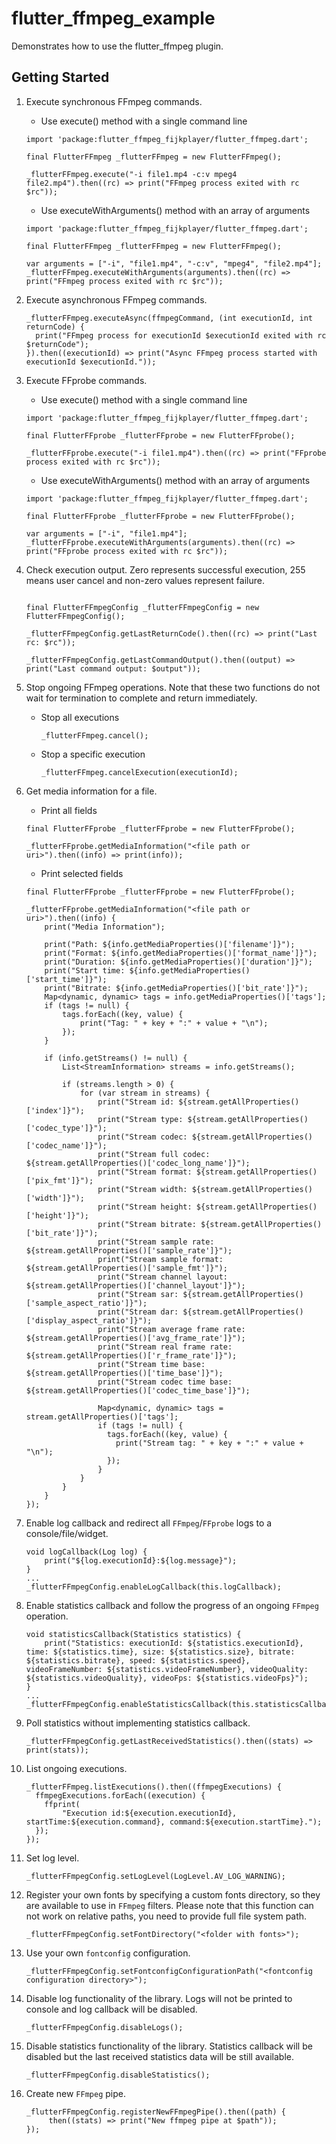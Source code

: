 # flutter_ffmpeg_example

Demonstrates how to use the flutter_ffmpeg plugin.

## Getting Started

1. Execute synchronous FFmpeg commands.

    - Use execute() method with a single command line  
    ```
    import 'package:flutter_ffmpeg_fijkplayer/flutter_ffmpeg.dart';

    final FlutterFFmpeg _flutterFFmpeg = new FlutterFFmpeg();

    _flutterFFmpeg.execute("-i file1.mp4 -c:v mpeg4 file2.mp4").then((rc) => print("FFmpeg process exited with rc $rc"));
    ```
    
    - Use executeWithArguments() method with an array of arguments  

    ```
    import 'package:flutter_ffmpeg_fijkplayer/flutter_ffmpeg.dart';

    final FlutterFFmpeg _flutterFFmpeg = new FlutterFFmpeg();

    var arguments = ["-i", "file1.mp4", "-c:v", "mpeg4", "file2.mp4"];
    _flutterFFmpeg.executeWithArguments(arguments).then((rc) => print("FFmpeg process exited with rc $rc"));
    ```
2. Execute asynchronous FFmpeg commands.

    ```
    _flutterFFmpeg.executeAsync(ffmpegCommand, (int executionId, int returnCode) {
      print("FFmpeg process for executionId $executionId exited with rc $returnCode");
    }).then((executionId) => print("Async FFmpeg process started with executionId $executionId."));
    ```

3. Execute FFprobe commands.

    - Use execute() method with a single command line  
    ```
    import 'package:flutter_ffmpeg_fijkplayer/flutter_ffmpeg.dart';

    final FlutterFFprobe _flutterFFprobe = new FlutterFFprobe();

    _flutterFFprobe.execute("-i file1.mp4").then((rc) => print("FFprobe process exited with rc $rc"));
    ```
    
    - Use executeWithArguments() method with an array of arguments  

    ```
    import 'package:flutter_ffmpeg_fijkplayer/flutter_ffmpeg.dart';

    final FlutterFFprobe _flutterFFprobe = new FlutterFFprobe();

    var arguments = ["-i", "file1.mp4"];
    _flutterFFprobe.executeWithArguments(arguments).then((rc) => print("FFprobe process exited with rc $rc"));
    ```

4. Check execution output. Zero represents successful execution, 255 means user cancel and non-zero values represent failure.
    ```
   
    final FlutterFFmpegConfig _flutterFFmpegConfig = new FlutterFFmpegConfig();
   
    _flutterFFmpegConfig.getLastReturnCode().then((rc) => print("Last rc: $rc"));

    _flutterFFmpegConfig.getLastCommandOutput().then((output) => print("Last command output: $output"));
    ```

5. Stop ongoing FFmpeg operations. Note that these two functions do not wait for termination to complete and return immediately.
    - Stop all executions
        ```
        _flutterFFmpeg.cancel();
        ```
    - Stop a specific execution
        ```
        _flutterFFmpeg.cancelExecution(executionId);
        ```

6. Get media information for a file.
    - Print all fields
    ```
    final FlutterFFprobe _flutterFFprobe = new FlutterFFprobe();

    _flutterFFprobe.getMediaInformation("<file path or uri>").then((info) => print(info));
    ```
    - Print selected fields
    ```
    final FlutterFFprobe _flutterFFprobe = new FlutterFFprobe();

    _flutterFFprobe.getMediaInformation("<file path or uri>").then((info) {
        print("Media Information");

        print("Path: ${info.getMediaProperties()['filename']}");
        print("Format: ${info.getMediaProperties()['format_name']}");
        print("Duration: ${info.getMediaProperties()['duration']}");
        print("Start time: ${info.getMediaProperties()['start_time']}");
        print("Bitrate: ${info.getMediaProperties()['bit_rate']}");
        Map<dynamic, dynamic> tags = info.getMediaProperties()['tags'];
        if (tags != null) {
            tags.forEach((key, value) {
                print("Tag: " + key + ":" + value + "\n");
            });
        }

        if (info.getStreams() != null) {
            List<StreamInformation> streams = info.getStreams();

            if (streams.length > 0) {
                for (var stream in streams) {
                    print("Stream id: ${stream.getAllProperties()['index']}");
                    print("Stream type: ${stream.getAllProperties()['codec_type']}");
                    print("Stream codec: ${stream.getAllProperties()['codec_name']}");
                    print("Stream full codec: ${stream.getAllProperties()['codec_long_name']}");
                    print("Stream format: ${stream.getAllProperties()['pix_fmt']}");
                    print("Stream width: ${stream.getAllProperties()['width']}");
                    print("Stream height: ${stream.getAllProperties()['height']}");
                    print("Stream bitrate: ${stream.getAllProperties()['bit_rate']}");
                    print("Stream sample rate: ${stream.getAllProperties()['sample_rate']}");
                    print("Stream sample format: ${stream.getAllProperties()['sample_fmt']}");
                    print("Stream channel layout: ${stream.getAllProperties()['channel_layout']}");
                    print("Stream sar: ${stream.getAllProperties()['sample_aspect_ratio']}");
                    print("Stream dar: ${stream.getAllProperties()['display_aspect_ratio']}");
                    print("Stream average frame rate: ${stream.getAllProperties()['avg_frame_rate']}");
                    print("Stream real frame rate: ${stream.getAllProperties()['r_frame_rate']}");
                    print("Stream time base: ${stream.getAllProperties()['time_base']}");
                    print("Stream codec time base: ${stream.getAllProperties()['codec_time_base']}");

                    Map<dynamic, dynamic> tags = stream.getAllProperties()['tags'];
                    if (tags != null) {
                      tags.forEach((key, value) {
                        print("Stream tag: " + key + ":" + value + "\n");
                      });
                    }
                }
            }
        }
    });
    ```

7. Enable log callback and redirect all `FFmpeg`/`FFprobe` logs to a console/file/widget.
    ```
    void logCallback(Log log) {
        print("${log.executionId}:${log.message}");
    }
    ...
    _flutterFFmpegConfig.enableLogCallback(this.logCallback);
    ```

8. Enable statistics callback and follow the progress of an ongoing `FFmpeg` operation.
    ```
    void statisticsCallback(Statistics statistics) {
        print("Statistics: executionId: ${statistics.executionId}, time: ${statistics.time}, size: ${statistics.size}, bitrate: ${statistics.bitrate}, speed: ${statistics.speed}, videoFrameNumber: ${statistics.videoFrameNumber}, videoQuality: ${statistics.videoQuality}, videoFps: ${statistics.videoFps}");
    }
    ...
    _flutterFFmpegConfig.enableStatisticsCallback(this.statisticsCallback);
    ```

9. Poll statistics without implementing statistics callback.
    ```
    _flutterFFmpegConfig.getLastReceivedStatistics().then((stats) => print(stats));
    ```

10. List ongoing executions.
    ```
    _flutterFFmpeg.listExecutions().then((ffmpegExecutions) {
      ffmpegExecutions.forEach((execution) {
        ffprint(
            "Execution id:${execution.executionId}, startTime:${execution.command}, command:${execution.startTime}.");
      });
    });
    ```

11. Set log level.
    ```
    _flutterFFmpegConfig.setLogLevel(LogLevel.AV_LOG_WARNING);
    ```

12. Register your own fonts by specifying a custom fonts directory, so they are available to use in `FFmpeg` filters. Please note that this function can not work on relative paths, you need to provide full file system path.
    ```
    _flutterFFmpegConfig.setFontDirectory("<folder with fonts>");
    ```

13. Use your own `fontconfig` configuration.
    ```
    _flutterFFmpegConfig.setFontconfigConfigurationPath("<fontconfig configuration directory>");
    ```

14. Disable log functionality of the library. Logs will not be printed to console and log callback will be disabled.
    ```
    _flutterFFmpegConfig.disableLogs();
    ```

15. Disable statistics functionality of the library. Statistics callback will be disabled but the last received statistics data will be still available.
    ```
    _flutterFFmpegConfig.disableStatistics();
    ```

16. Create new `FFmpeg` pipe. 
    ```
    _flutterFFmpegConfig.registerNewFFmpegPipe().then((path) {
         then((stats) => print("New ffmpeg pipe at $path"));
    });
    ```
